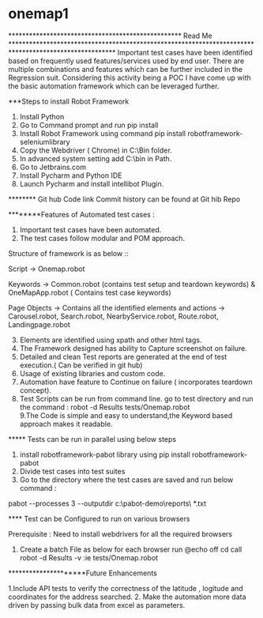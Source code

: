 # onemap1

************************************************** Read Me ******************************************************************************************************
Important test cases have been identified based on frequently used features/services used by end user. There are multiple combinations and features which can be 
further included in the Regression suit. Considering this activity being a POC I have come up with the basic automation framework which can be leveraged further.


***Steps to install Robot Framework

1. Install Python
2. Go to Command prompt and run pip install
3. Install Robot Framework using command pip install robotframework-seleniumlibrary
4. Copy the Webdriver ( Chrome) in C:\Bin folder.
5. In advanced system setting add C:\bin in Path.
6. Go to Jetbrains.com
7. Install Pycharm and Python IDE
8. Launch Pycharm and install intellibot Plugin.

******** Git hub Code link 
Commit history can be found at Git hib Repo


********Features of Automated test cases :

1. Important test cases have been automated.
2. The test cases follow modular and POM approach.

Structure of framework is as below ::

Script -> Onemap.robot                                              

Keywords -> Common.robot  (contains test setup and teardown keywords)  & OneMapApp.robot ( Contains test case keywords)

Page Objects -> Contains all the identified elements and actions -> Carousel.robot, Search.robot, NearbyService.robot, Route.robot, Landingpage.robot

3. Elements are identified using xpath and other html tags.
4. The Framework designed has ability to Capture screenshot on failure.
5. Detailed and clean Test reports are generated at the end of test execution.( Can be verified in git hub)
6. Usage of existing libraries and custom code.
7. Automation have feature to Continue on failure ( incorporates teardown concept).
8. Test Scripts can be run from command line. go to test directory and run the command : robot -d Results tests/Onemap.robot  
9.The Code is simple and easy to understand,the Keyword based approach makes it readable.



***** Tests can be run in parallel using below steps 

1. install robotframework-pabot library using pip install robotframework-pabot
2. Divide test cases into test suites
3. Go to the directory where the test cases are saved and run below command : 

pabot --processes 3   --outputdir c:\pabot-demo\reports\    *.txt



**** Test can be Configured to run on various browsers

Prerequisite : Need to install webdrivers for all the required browsers

1. Create a batch File as below for each browser run
@echo off
cd <test script location>
call robot -d Results -v <varname>:ie tests/Onemap.robot

*********************Future Enhancements

1.Include API tests to verify the correctness of the latitude , logitude and coordinates for the address searched.
2. Make the automation more data driven by passing bulk data from excel as parameters.






